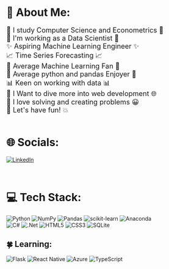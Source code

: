 # 💫 About Me:
<div style="font-size: 18px">
🔭 I study Computer Science and Econometrics 🔭<br>
🧪 I'm working as a Data Scientist 🧪<br>
✨ Aspiring Machine Learning Engineer ✨<br>
📈 Time Series Forecasting 📈<br>
💪 Average Machine Learning Fan 💪<br>
🐍 Average python and pandas Enjoyer 🐼<br>
📊 Keen on working with data 📊<br>
🌱 I Want to dive more into web development 🌐<br>
🔧 I love solving and creating problems 😀<br>
🍻 Let's have fun! 💥<br>
</div>

<br>

# 🌐 Socials:
[![LinkedIn](https://img.shields.io/badge/LinkedIn-%230077B5.svg?logo=linkedin&logoColor=white)](https://linkedin.com/in/wojciech-seweryn) 

<br>

# 💻 Tech Stack:
 ![Python](https://img.shields.io/badge/python-3670A0?style=for-the-badge&logo=python&logoColor=ffdd54) 
 ![NumPy](https://img.shields.io/badge/numpy-%23013243.svg?style=for-the-badge&logo=numpy&logoColor=white)
 ![Pandas](https://img.shields.io/badge/pandas-%23150458.svg?style=for-the-badge&logo=pandas&logoColor=white)
 ![scikit-learn](https://img.shields.io/badge/scikit--learn-%23F7931E.svg?style=for-the-badge&logo=scikit-learn&logoColor=white)
 ![Anaconda](https://img.shields.io/badge/Anaconda-%2344A833.svg?style=for-the-badge&logo=anaconda&logoColor=white)<br> 
 ![C#](https://img.shields.io/badge/c%23-%23239120.svg?style=for-the-badge&logo=c-sharp&logoColor=white)
 ![.Net](https://img.shields.io/badge/.NET-5C2D91?style=for-the-badge&logo=.net&logoColor=white)
 ![HTML5](https://img.shields.io/badge/html5-%23E34F26.svg?style=for-the-badge&logo=html5&logoColor=white)
 ![CSS3](https://img.shields.io/badge/css3-%231572B6.svg?style=for-the-badge&logo=css3&logoColor=white)
 ![SQLite](https://img.shields.io/badge/sqlite-%2307405e.svg?style=for-the-badge&logo=sqlite&logoColor=white)
 <br>
 ## 🍀 Learning:
 ![Flask](https://img.shields.io/badge/flask-%23000.svg?style=for-the-badge&logo=flask&logoColor=white)
 ![React Native](https://img.shields.io/badge/react_native-%2320232a.svg?style=for-the-badge&logo=react&logoColor=%2361DAFB)
 ![Azure](https://img.shields.io/badge/azure-%230072C6.svg?style=for-the-badge&logo=azure-devops&logoColor=white)
 ![TypeScript](https://img.shields.io/badge/typescript-%23007ACC.svg?style=for-the-badge&logo=typescript&logoColor=white)
